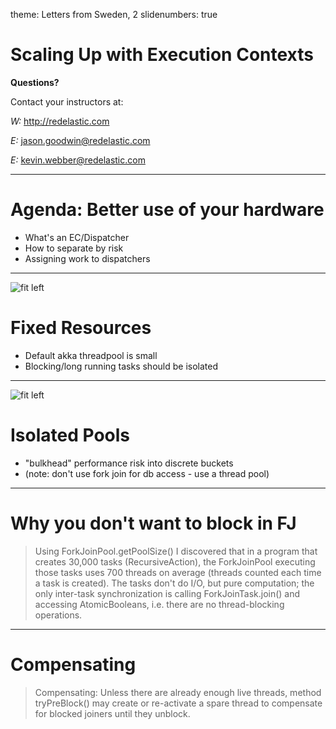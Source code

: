 theme: Letters from Sweden, 2
slidenumbers: true

# Scaling Up with Execution Contexts

**Questions?**

Contact your instructors at:

_W:_ http://redelastic.com

_E:_ jason.goodwin@redelastic.com

_E:_ kevin.webber@redelastic.com

---

# Agenda: Better use of your hardware
- What's an EC/Dispatcher
- How to separate by risk
- Assigning work to dispatchers

---

![fit left](http://res.cloudinary.com/dnlfzsmnm/image/upload/v1486557959/Screen_Shot_2017-02-08_at_4.44.37_PM_wiof5o.png)
# Fixed Resources
- Default akka threadpool is small
- Blocking/long running tasks should be isolated

---

![fit left](http://res.cloudinary.com/dnlfzsmnm/image/upload/v1486629554/Screen_Shot_2017-02-09_at_12.35.42_PM_zx7gmu.png)
# Isolated Pools
- "bulkhead" performance risk into discrete buckets
- (note: don't use fork join for db access - use a thread pool)

---

# Why you don't want to block in FJ
> Using ForkJoinPool.getPoolSize() I discovered that in a program that creates 30,000 tasks (RecursiveAction), the ForkJoinPool executing those tasks uses 700 threads on average (threads counted each time a task is created). The tasks don't do I/O, but pure computation; the only inter-task synchronization is calling ForkJoinTask.join() and accessing AtomicBooleans, i.e. there are no thread-blocking operations.

---

# Compensating
> Compensating: Unless there are already enough live threads, method tryPreBlock() may create or re-activate a spare thread to compensate for blocked joiners until they unblock.
